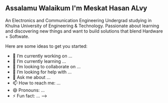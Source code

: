 ##   Assalamu Walaikum  I'm Meskat Hasan ALvy ## 
An Electronics and Communication Engineering Undergrad studying in Khulna University of Engineering & Technology.                Passionate about learning and discovering new things and want to build solutions that blend Hardware + Softwate.

Here are some ideas to get you started:

- 🔭 I’m currently working on ...
- 🌱 I’m currently learning ...
- 👯 I’m looking to collaborate on ...
- 🤔 I’m looking for help with ...
- 💬 Ask me about ...
- 📫 How to reach me: ...
- 😄 Pronouns: ...
- ⚡ Fun fact: ...
-->
